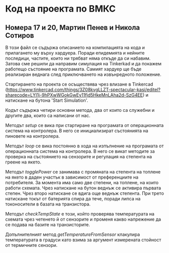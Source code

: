 # **Код на проекта по ВМКС**
## **Номера 17 и 20, Мартин Пенев и Никола Сотиров**

В този файл се съдържа описанието на компилацията на кода и прилагането му върху хардуера. Поради епидемията и нейните последици, частите, които ни трябват няма откъде да си набавим. Затова сме решили да направим симулация на Tinkerkad и да покажем работещо състояние на програмата. Самият хардуер ще бъде реализиран веднага след приключването на извънредното положение.

Стартирането на проекта се осъществява чрез влизане в Tinkercad (https://www.tinkercad.com/things/3Z08kvgLLZT-spectacular-kasi/editel?sharecode=LYI1j-9hPXwWGokGwEy11fjd5HkeMnLAha2d-SzG4EE) и натискане на бутона 'Start Simulation'.

Кодът съдържа четири основни метода, два от които са служебни и другите два, които са написани от нас.

Методът *setup* се вика при стартиране на програмата от операционната система на контролера. В него се инициализират състоянията на пиновете на контролера.

Методът *loop* се вика постоянно в хода на изпълнение на програмата от операционната система на контролера. В него се викат методите за проверка на състоянието на сензорите и регулация на степента на греене на якето.

Методът *togglePower* се занимава с промяната на степента на топлене на якето в даден участък в зависимост от преференциите на потребителя. За момента има само две степени, на топлене, на които работи схемата. Чрез натискане на бутон веднъж се активира първата степен. Чрез второ натискане се вдига още веднъж степента. При трето натискане токът от батерията спира да тече, поради липса на токоносители в базата на транзистора.

Методът *checkTempState* е този, който проверява температурата на схемата чрез четенето й от сензорите и променя какво напрежение да се подава на базите на транзисторите.

Допълнителният метод *getTemperatureFromSensor* клакулира температурата в градуси като взима за аргумент измерената стойност от термичните сензори.

